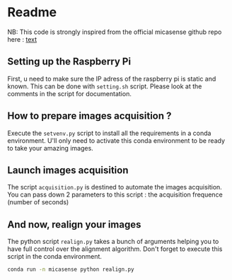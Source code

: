 # Readme

NB: This code is strongly inspired from the official micasense github repo here : [text](https://github.com/micasense/imageprocessing/tree/master/micasense)

## Setting up the Raspberry Pi

First, u need to make sure the IP adress of the raspberry pi is static and known. This can be done with ```setting.sh``` script.
Please look at the comments in the script for documentation.

## How to prepare images acquisition ?

Execute the ```setvenv.py``` script to install all the requirements in a conda environment. U'll only need to activate
this conda environment to be ready to take your amazing images.

## Launch images acquisition

The script ```acquisition.py``` is destined to automate the images acquisition. You can pass down 2 parameters to this
script : the acquisition frequence (number of seconds)

## And now, realign your images

The python script ```realign.py``` takes a bunch of arguments helping you to have full control over the alignment algorithm.
Don't forget to execute this script in the conda environment.

```bash
conda run -n micasense python realign.py
```